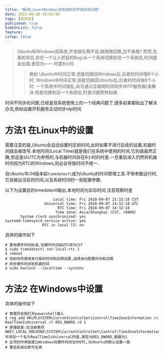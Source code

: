 ```yaml
---
title: '解决Linux+Windows双系统时间不同步的问题'
date: 2022-09-26 19:03:56
tags: [双系统]
published: true
hideInList: false
feature: 
isTop: false
---
```


>Ubuntu和Windows双系统,开发娱乐两不误,随用随切换,岂不美哉?
然而,在美的背后,存在一个让人抓狂的Bug:从一个系统切换到另一个系统后,时间就会出错,表现为—— 时差8小时.
>>例如
Ubuntu中时间正常,但是切换回Windows后,后者的时间慢8个小时.
Windows中时间正常,但是切换回Ubuntu后,后者的时间快8个小时.
一个系统中时间错乱,尚可通过互联网时间同步(NTP服务器)来解决.但是切换到另一个系统后,时差问题照样如故.

时间不同步的问题,已经是双系统使用上的一个经典问题了,很多前辈都给出了解决办法,例如设置开机服务主动同步ntp时间

# 方法1 在Linux中的设置

需要注意的是,Ubuntu会自动设置时区和时间,此时如果不进行后续的设置,机器时间就会被改写.本地时间(Local Time)就是我们在系统中使用的时间,它的值虽然正确,但这是以UTC为参照的,与机器时间存在8小时的时差.一旦重启进入仍然将机器时间视为RTC的Windows,则必会导致时间不统一.

自Ubuntu16.04版本起`timedatectl`成为Ubuntu的时间管理工具.不带参数运行时,它会输出当前的时间,以及系统时间的一些配置参数.

以下为设置前的timedatectl输出,本地时间为实际时间,注意观察时差

```shell
                      Local time: Fri 2018-09-07 22:32:18 CST
                  Universal time: Fri 2018-09-07 14:32:18 UTC
                        RTC time: Fri 2018-09-07 14:32:18
                       Time zone: Asia/Shanghai (CST, +0800)
       System clock synchronized: yes
systemd-timesyncd.service active: yes
                 RTC in local TZ: no
```

具体的操作如下

```shell
# 更改硬件时间标准,将硬件时间由UTC改为CST
$ sudo timedatectl set-local-rtc 1
$ reboot
# 找到你所使用发行版的时间和日期设置,选择自动配置时间和日期
# 同步硬件时间到机器时间
$ sudo hwclock --localtime --systohc
```

# 方法2 在Windows中设置

具体的操作如下

```shell
# 管理员权限打开powershell输入
$ reg add HKLM\SYSTEM\CurrentControlSet\Control\TimeZoneInformation /v RealTimeIsUniversal /t REG_DWORD /d 1
# 原理就是:在注册表项HKEY_LOCAL_MACHINE\SYSTEM\CurrentControlSet\Control\TimeZoneInformation中添加一个名为RealTimeIsUniversal的值,类型为REG_DWORD,数据为1
# 此项的作用就是让Windows将硬件时间当作UTC,与Ubuntu的默认设置一致
# 重启系统后即可生效
```